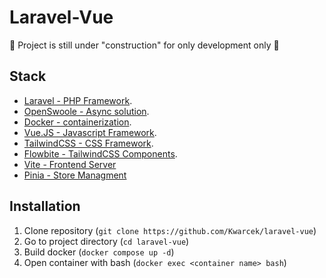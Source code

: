 <h1>Laravel-Vue</h1>

🚧 Project is still under "construction" for only development only 🚧

## Stack
- [Laravel - PHP Framework](https://laravel.com/).
- [OpenSwoole - Async solution](https://openswoole.com/).
- [Docker - containerization](https://www.docker.com/).
- [Vue.JS - Javascript Framework](https://vuejs.org/).
- [TailwindCSS - CSS Framework](https://tailwindcss.com/).
- [Flowbite - TailwindCSS Components](https://flowbite.com/).
- [Vite - Frontend Server](https://vitejs.dev/)
- [Pinia - Store Managment](https://pinia.vuejs.org/)

## Installation
1. Clone repository (`git clone https://github.com/Kwarcek/laravel-vue`)
2. Go to project directory (`cd laravel-vue`)
3. Build docker (`docker compose up -d`)
4. Open container with bash (`docker exec <container name> bash`)
